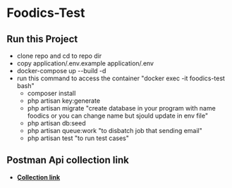 # Foodics-Test

## Run this Project

- clone repo and cd to repo dir
- copy application/.env.example application/.env
- docker-compose up --build -d
- run this command to access the container "docker exec -it foodics-test bash"
  - composer install
  - php artisan key:generate
  - php artisan migrate      "create database in your program with name foodics or you can change name but sjould update in env file"
  - php artisan db:seed
  - php artisan queue:work "to disbatch job that sending email"
  - php artisan test "to run test cases"


## Postman Api collection link 

- **[ِCollection link ](https://www.postman.com/she3bo/workspace/foodics/collection/7931402-edd7fa8d-ba31-4516-af63-9ca4a8e2d4ae?action=share&creator=7931402)**
